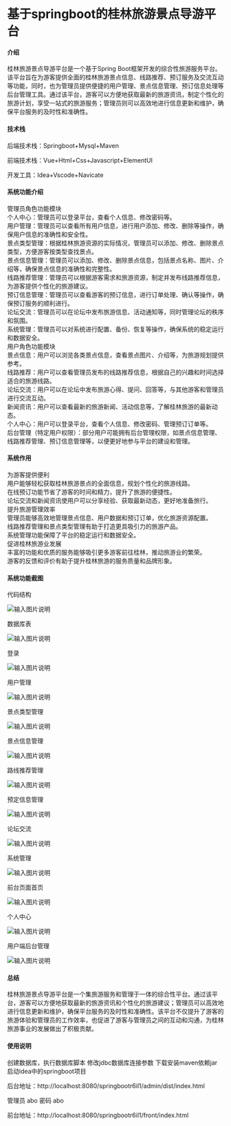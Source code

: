 # 基于springboot的桂林旅游景点导游平台

#### 介绍

桂林旅游景点导游平台是一个基于Spring Boot框架开发的综合性旅游服务平台。该平台旨在为游客提供全面的桂林旅游景点信息、线路推荐、预订服务及交流互动等功能，同时，也为管理员提供便捷的用户管理、景点信息管理、预订信息处理等后台管理工具。通过该平台，游客可以方便地获取最新的旅游资讯，制定个性化的旅游计划，享受一站式的旅游服务；管理员则可以高效地进行信息更新和维护，确保平台服务的及时性和准确性。

#### 技术栈

后端技术栈：Springboot+Mysql+Maven

前端技术栈：Vue+Html+Css+Javascript+ElementUI

开发工具：Idea+Vscode+Navicate

#### 系统功能介绍

管理员角色功能模块  
个人中心：管理员可以登录平台，查看个人信息、修改密码等。  
用户管理：管理员可以查看所有用户信息，进行用户添加、修改、删除等操作，确保用户信息的准确性和安全性。  
景点类型管理：根据桂林旅游资源的实际情况，管理员可以添加、修改、删除景点类型，方便游客按类型查找景点。  
景点信息管理：管理员可以添加、修改、删除景点信息，包括景点名称、图片、介绍等，确保景点信息的准确性和完整性。  
线路推荐管理：管理员可以根据游客需求和旅游资源，制定并发布线路推荐信息，为游客提供个性化的旅游建议。  
预订信息管理：管理员可以查看游客的预订信息，进行订单处理、确认等操作，确保预订服务的顺利进行。  
论坛交流：管理员可以在论坛中发布旅游信息、活动通知等，同时管理论坛的秩序和氛围。  
系统管理：管理员可以对系统进行配置、备份、恢复等操作，确保系统的稳定运行和数据安全。  
用户角色功能模块  
景点信息：用户可以浏览各类景点信息，查看景点图片、介绍等，为旅游规划提供参考。  
线路推荐：用户可以查看管理员发布的线路推荐信息，根据自己的兴趣和时间选择适合的旅游线路。  
论坛交流：用户可以在论坛中发布旅游心得、提问、回答等，与其他游客和管理员进行交流互动。  
新闻资讯：用户可以查看最新的旅游新闻、活动信息等，了解桂林旅游的最新动态。  
个人中心：用户可以登录平台，查看个人信息、修改密码、管理预订订单等。  
后台管理（特定用户权限）：部分用户可能拥有后台管理权限，如景点信息管理、线路推荐管理、预订信息管理等，以便更好地参与平台的建设和管理。  

#### 系统作用

为游客提供便利  
用户能够轻松获取桂林旅游景点的全面信息，规划个性化的旅游线路。  
在线预订功能节省了游客的时间和精力，提升了旅游的便捷性。  
论坛交流和新闻资讯使用户可以分享经验、获取最新动态，更好地准备旅行。  
提升旅游管理效率  
管理员能够高效地管理景点信息、用户数据和预订订单，优化旅游资源配置。  
线路推荐管理和景点类型管理有助于打造更具吸引力的旅游产品。  
系统管理功能保障了平台的稳定运行和数据安全。  
促进桂林旅游业发展  
丰富的功能和优质的服务能够吸引更多游客前往桂林，推动旅游业的繁荣。  
游客的反馈和评价有助于提升桂林旅游的服务质量和品牌形象。  

#### 系统功能截图

代码结构

![输入图片说明](images/7e09a07076a3ce7a4bf85359b1e6647.png)

数据库表

![输入图片说明](images/42dc16d93f51c33567513ba74c983d3.png)

登录

![输入图片说明](images/ebff252df7ddaa33b5fc86fc0284a4c.png)

用户管理

![输入图片说明](images/2c0380616cc904222103ce2ddc683b8.png)

景点类型管理

![输入图片说明](images/364c436f9f1dda0168bfc3ce4c0df63.png)

景点信息管理

![输入图片说明](images/0d94ba994831696d98651a23132218f.png)

路线推荐管理

![输入图片说明](images/7417453404b5703f51dcf3a1c881d92.png)

预定信息管理

![输入图片说明](images/cd4c3c880529bc1de73f2eaabd500c4.png)

论坛交流

![输入图片说明](images/325dc1cce1b16b307c34767a8eaa385.png)

系统管理

![输入图片说明](images/904fb9f0296660244af86bf75246795.png)

前台页面首页

![输入图片说明](images/7d765fd476ed1e03293e087e48c6c53.png)

个人中心

![输入图片说明](images/de47b57eac9123cfb4be0b5963e76ed.png)

用户端后台管理

![输入图片说明](images/d13ecc985b184af2ea8be326507827c.png)

#### 总结

桂林旅游景点导游平台是一个集旅游服务和管理于一体的综合性平台。通过该平台，游客可以方便地获取最新的旅游资讯和个性化的旅游建议；管理员可以高效地进行信息更新和维护，确保平台服务的及时性和准确性。该平台不仅提升了游客的旅游体验和管理员的工作效率，也促进了游客与管理员之间的互动和沟通，为桂林旅游事业的发展做出了积极贡献。

#### 使用说明

创建数据库，执行数据库脚本 修改jdbc数据库连接参数 下载安装maven依赖jar 启动idea中的springboot项目

后台地址：http://localhost:8080/springbootr6il1/admin/dist/index.html

管理员  abo 密码 abo

前台地址：http://localhost:8080/springbootr6il1/front/index.html




